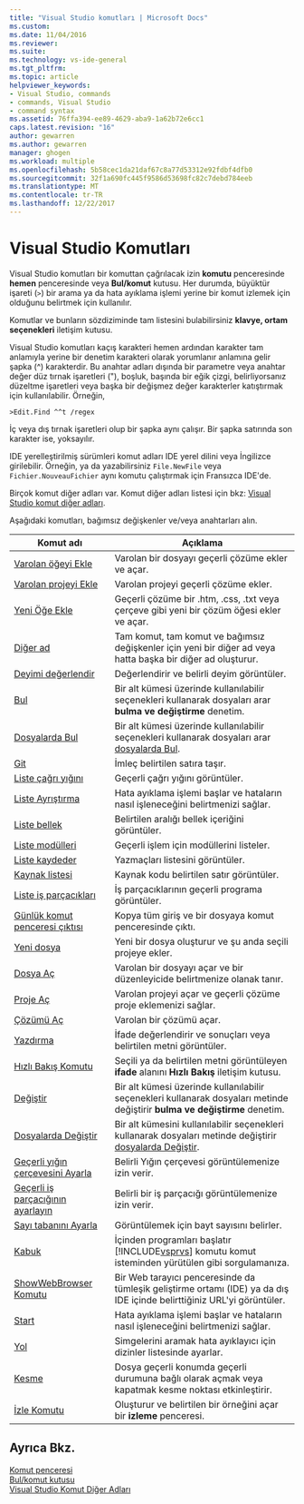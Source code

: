 ```yaml
---
title: "Visual Studio komutları | Microsoft Docs"
ms.custom: 
ms.date: 11/04/2016
ms.reviewer: 
ms.suite: 
ms.technology: vs-ide-general
ms.tgt_pltfrm: 
ms.topic: article
helpviewer_keywords:
- Visual Studio, commands
- commands, Visual Studio
- command syntax
ms.assetid: 76ffa394-ee89-4629-aba9-1a62b72e6cc1
caps.latest.revision: "16"
author: gewarren
ms.author: gewarren
manager: ghogen
ms.workload: multiple
ms.openlocfilehash: 5b58cec1da21daf67c8a77d53312e92fdbf4dfb0
ms.sourcegitcommit: 32f1a690fc445f9586d53698fc82c7debd784eeb
ms.translationtype: MT
ms.contentlocale: tr-TR
ms.lasthandoff: 12/22/2017
---
```

# <a name="visual-studio-commands"></a>Visual Studio Komutları
Visual Studio komutları bir komuttan çağrılacak izin **komutu** penceresinde **hemen** penceresinde veya **Bul/komut** kutusu. Her durumda, büyüktür işareti (`>`) bir arama ya da hata ayıklama işlemi yerine bir komut izlemek için olduğunu belirtmek için kullanılır.  
  
 Komutlar ve bunların sözdiziminde tam listesini bulabilirsiniz **klavye, ortam seçenekleri** iletişim kutusu.  
  
 Visual Studio komutları kaçış karakteri hemen ardından karakter tam anlamıyla yerine bir denetim karakteri olarak yorumlanır anlamına gelir şapka (^) karakterdir. Bu anahtar adları dışında bir parametre veya anahtar değer düz tırnak işaretleri ("), boşluk, başında bir eğik çizgi, belirliyorsanız düzeltme işaretleri veya başka bir değişmez değer karakterler katıştırmak için kullanılabilir. Örneğin,  
  
```  
>Edit.Find ^^t /regex  
```  
  
 İç veya dış tırnak işaretleri olup bir şapka aynı çalışır. Bir şapka satırında son karakter ise, yoksayılır.  
  
 IDE yerelleştirilmiş sürümleri komut adları IDE yerel dilini veya İngilizce girilebilir. Örneğin, ya da yazabilirsiniz `File.NewFile` veya `Fichier.NouveauFichier` aynı komutu çalıştırmak için Fransızca IDE'de.  
  
 Birçok komut diğer adları var. Komut diğer adları listesi için bkz: [Visual Studio komut diğer adları](../../ide/reference/visual-studio-command-aliases.md).  
  
 Aşağıdaki komutları, bağımsız değişkenler ve/veya anahtarları alın.  
  
|Komut adı|Açıklama|  
|------------------|-----------------|  
|[Varolan öğeyi Ekle](../../ide/reference/add-existing-item-command.md)|Varolan bir dosyayı geçerli çözüme ekler ve açar.|  
|[Varolan projeyi Ekle](../../ide/reference/add-existing-project-command.md)|Varolan projeyi geçerli çözüme ekler.|  
|[Yeni Öğe Ekle](../../ide/reference/add-new-item-command.md)|Geçerli çözüme bir .htm, .css, .txt veya çerçeve gibi yeni bir çözüm öğesi ekler ve açar.|  
|[Diğer ad](../../ide/reference/alias-command.md)|Tam komut, tam komut ve bağımsız değişkenler için yeni bir diğer ad veya hatta başka bir diğer ad oluşturur.|  
|[Deyimi değerlendir](../../ide/reference/evaluate-statement-command.md)|Değerlendirir ve belirli deyim görüntüler.|  
|[Bul](../../ide/reference/find-command.md)|Bir alt kümesi üzerinde kullanılabilir seçenekleri kullanarak dosyaları arar **bulma ve değiştirme** denetim.|  
|[Dosyalarda Bul](../../ide/reference/find-in-files-command.md)|Bir alt kümesi üzerinde kullanılabilir seçenekleri kullanarak dosyaları arar [dosyalarda Bul](../../ide/find-in-files.md).|  
|[Git](../../ide/reference/go-to-command.md)|İmleç belirtilen satıra taşır.|  
|[Liste çağrı yığını](../../ide/reference/list-call-stack-command.md)|Geçerli çağrı yığını görüntüler.|  
|[Liste Ayrıştırma](../../ide/reference/list-disassembly-command.md)|Hata ayıklama işlemi başlar ve hataların nasıl işleneceğini belirtmenizi sağlar.|  
|[Liste bellek](../../ide/reference/list-memory-command.md)|Belirtilen aralığı bellek içeriğini görüntüler.|  
|[Liste modülleri](../../ide/reference/list-modules-command.md)|Geçerli işlem için modüllerini listeler.|  
|[Liste kaydeder](../../ide/reference/list-registers-command.md)|Yazmaçları listesini görüntüler.|  
|[Kaynak listesi](../../ide/reference/list-source-command.md)|Kaynak kodu belirtilen satır görüntüler.|  
|[Liste iş parçacıkları](../../ide/reference/list-threads-command.md)|İş parçacıklarının geçerli programa görüntüler.|  
|[Günlük komut penceresi çıktısı](../../ide/reference/log-command-window-output-command.md)|Kopya tüm giriş ve bir dosyaya komut penceresinde çıktı.|  
|[Yeni dosya](../../ide/reference/new-file-command.md)|Yeni bir dosya oluşturur ve şu anda seçili projeye ekler.|  
|[Dosya Aç](../../ide/reference/open-file-command.md)|Varolan bir dosyayı açar ve bir düzenleyicide belirtmenize olanak tanır.|  
|[Proje Aç](../../ide/reference/open-project-command.md)|Varolan projeyi açar ve geçerli çözüme proje eklemenizi sağlar.|  
|[Çözümü Aç](../../ide/reference/open-solution-command.md)|Varolan bir çözümü açar.|  
|[Yazdırma](../../ide/reference/print-command.md)|İfade değerlendirir ve sonuçları veya belirtilen metni görüntüler.|  
|[Hızlı Bakış Komutu](../../ide/reference/quick-watch-command.md)|Seçili ya da belirtilen metni görüntüleyen **ifade** alanını **Hızlı Bakış** iletişim kutusu.|  
|[Değiştir](../../ide/reference/replace-command.md)|Bir alt kümesi üzerinde kullanılabilir seçenekleri kullanarak dosyaları metinde değiştirir **bulma ve değiştirme** denetim.|  
|[Dosyalarda Değiştir](../../ide/reference/replace-in-files-command.md)|Bir alt kümesini kullanılabilir seçenekleri kullanarak dosyaları metinde değiştirir [dosyalarda Değiştir](../../ide/replace-in-files.md).|  
|[Geçerli yığın çerçevesini Ayarla](../../ide/reference/set-current-stack-frame-command.md)|Belirli Yığın çerçevesi görüntülemenize izin verir.|  
|[Geçerli iş parçacığının ayarlayın](../../ide/reference/set-current-thread-command.md)|Belirli bir iş parçacığı görüntülemenize izin verir.|  
|[Sayı tabanını Ayarla](../../ide/reference/set-radix-command.md)|Görüntülemek için bayt sayısını belirler.|  
|[Kabuk](../../ide/reference/shell-command.md)|İçinden programları başlatır [!INCLUDE[vsprvs](../../code-quality/includes/vsprvs_md.md)] komutu komut isteminden yürütülen gibi sorgulamanıza.|  
|[ShowWebBrowser Komutu](../../ide/reference/showwebbrowser-command.md)|Bir Web tarayıcı penceresinde da tümleşik geliştirme ortamı (IDE) ya da dış IDE içinde belirttiğiniz URL'yi görüntüler.|  
|[Start](../../ide/reference/start-command.md)|Hata ayıklama işlemi başlar ve hataların nasıl işleneceğini belirtmenizi sağlar.|  
|[Yol](../../ide/reference/symbol-path-command.md)|Simgelerini aramak hata ayıklayıcı için dizinler listesinde ayarlar.|  
|[Kesme](../../ide/reference/toggle-breakpoint-command.md)|Dosya geçerli konumda geçerli durumuna bağlı olarak açmak veya kapatmak kesme noktası etkinleştirir.|  
|[İzle Komutu](../../ide/reference/watch-command.md)|Oluşturur ve belirtilen bir örneğini açar bir **izleme** penceresi.|  
  
## <a name="see-also"></a>Ayrıca Bkz.  
 [Komut penceresi](../../ide/reference/command-window.md)   
 [Bul/komut kutusu](../../ide/find-command-box.md)   
 [Visual Studio Komut Diğer Adları](../../ide/reference/visual-studio-command-aliases.md)